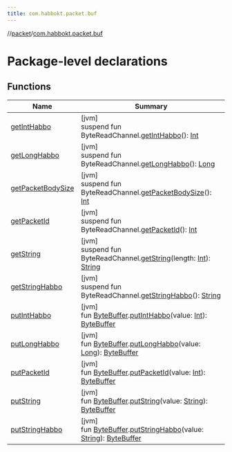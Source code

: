 ```yaml
---
title: com.habbokt.packet.buf
---
```

//[packet](../../index.html)/[com.habbokt.packet.buf](index.html)



# Package-level declarations



## Functions


| Name | Summary |
|---|---|
| [getIntHabbo](get-int-habbo.html) | [jvm]<br>suspend fun ByteReadChannel.[getIntHabbo](get-int-habbo.html)(): [Int](https://kotlinlang.org/api/latest/jvm/stdlib/kotlin/-int/index.html) |
| [getLongHabbo](get-long-habbo.html) | [jvm]<br>suspend fun ByteReadChannel.[getLongHabbo](get-long-habbo.html)(): [Long](https://kotlinlang.org/api/latest/jvm/stdlib/kotlin/-long/index.html) |
| [getPacketBodySize](get-packet-body-size.html) | [jvm]<br>suspend fun ByteReadChannel.[getPacketBodySize](get-packet-body-size.html)(): [Int](https://kotlinlang.org/api/latest/jvm/stdlib/kotlin/-int/index.html) |
| [getPacketId](get-packet-id.html) | [jvm]<br>suspend fun ByteReadChannel.[getPacketId](get-packet-id.html)(): [Int](https://kotlinlang.org/api/latest/jvm/stdlib/kotlin/-int/index.html) |
| [getString](get-string.html) | [jvm]<br>suspend fun ByteReadChannel.[getString](get-string.html)(length: [Int](https://kotlinlang.org/api/latest/jvm/stdlib/kotlin/-int/index.html)): [String](https://kotlinlang.org/api/latest/jvm/stdlib/kotlin/-string/index.html) |
| [getStringHabbo](get-string-habbo.html) | [jvm]<br>suspend fun ByteReadChannel.[getStringHabbo](get-string-habbo.html)(): [String](https://kotlinlang.org/api/latest/jvm/stdlib/kotlin/-string/index.html) |
| [putIntHabbo](put-int-habbo.html) | [jvm]<br>fun [ByteBuffer](https://docs.oracle.com/javase/8/docs/api/java/nio/ByteBuffer.html).[putIntHabbo](put-int-habbo.html)(value: [Int](https://kotlinlang.org/api/latest/jvm/stdlib/kotlin/-int/index.html)): [ByteBuffer](https://docs.oracle.com/javase/8/docs/api/java/nio/ByteBuffer.html) |
| [putLongHabbo](put-long-habbo.html) | [jvm]<br>fun [ByteBuffer](https://docs.oracle.com/javase/8/docs/api/java/nio/ByteBuffer.html).[putLongHabbo](put-long-habbo.html)(value: [Long](https://kotlinlang.org/api/latest/jvm/stdlib/kotlin/-long/index.html)): [ByteBuffer](https://docs.oracle.com/javase/8/docs/api/java/nio/ByteBuffer.html) |
| [putPacketId](put-packet-id.html) | [jvm]<br>fun [ByteBuffer](https://docs.oracle.com/javase/8/docs/api/java/nio/ByteBuffer.html).[putPacketId](put-packet-id.html)(value: [Int](https://kotlinlang.org/api/latest/jvm/stdlib/kotlin/-int/index.html)): [ByteBuffer](https://docs.oracle.com/javase/8/docs/api/java/nio/ByteBuffer.html) |
| [putString](put-string.html) | [jvm]<br>fun [ByteBuffer](https://docs.oracle.com/javase/8/docs/api/java/nio/ByteBuffer.html).[putString](put-string.html)(value: [String](https://kotlinlang.org/api/latest/jvm/stdlib/kotlin/-string/index.html)): [ByteBuffer](https://docs.oracle.com/javase/8/docs/api/java/nio/ByteBuffer.html) |
| [putStringHabbo](put-string-habbo.html) | [jvm]<br>fun [ByteBuffer](https://docs.oracle.com/javase/8/docs/api/java/nio/ByteBuffer.html).[putStringHabbo](put-string-habbo.html)(value: [String](https://kotlinlang.org/api/latest/jvm/stdlib/kotlin/-string/index.html)): [ByteBuffer](https://docs.oracle.com/javase/8/docs/api/java/nio/ByteBuffer.html) |

